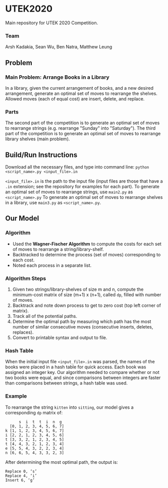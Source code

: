# UTEK2020
Main repository for UTEK 2020 Competition.

### Team
Arsh Kadakia, Sean Wu, Ben Natra, Matthew Leung

## Problem
### Main Problem: Arrange Books in a Library
In a library, given the current arrangement of books, and a new desired arrangement, generate an optimal set of moves to rearrange the shelves. Allowed moves (each of equal cost) are insert, delete, and replace.

### Parts
The second part of the competition is to generate an optimal set of moves to rearrange strings (e.g. rearrange "Sunday" into "Saturday"). The third part of the competition is to generate an optimal set of moves to rearrange library shelves (main problem).


## Build/Run Instructions
Download all the necessary files, and type into command line:
```python <script_name>.py <input_file>.in```


```<input_file>.in``` is the path to the input file (input files are those that have a ```.in``` extension; see the repository for examples for each part). To generate an optimal set of moves to rearrange strings, use ```main2.py``` as ```<script_name>.py``` To generate an optimal set of moves to rearrange shelves in a library, use ```main3.py``` as   ```<script_name>.py```.

## Our Model
### Algorithm
- Used the **Wagner-Fischer Algorithm** to compute the costs for each set of moves to rearrange a string/library-shelf.
- Backtracked to determine the process (set of moves) corresponding to each cost.
- Noted each process in a separate list.

### Algorithm Steps
1. Given two strings/library-shelves of size m and n, compute the minimum-cost matrix of size (m+1) x (n+1), called ```dp```, filled with number of moves.
2. Backtrack and note down process to get to zero cost (top left corner of matrix).
3. Track all of the potential paths.
4. Determine the optimal path by measuring which path has the most number of similar consecutive moves (consecutive inserts, deletes, replaces).
5. Convert to printable syntax and output to file.

### Hash Table
When the initial input file ```<input_file>.in``` was parsed, the names of the books were placed in a hash table for quick access. Each book was assigned an integer key. Our algorithm needed to compare whether or not two books were equal, and since comparisons between integers are faster than comparisons between strings, a hash table was used.

### Example
To rearrange the string ```kitten``` into ```sitting```, our model gives a corresponding ```dp``` matrix of:
```
      s  i  t  t  i  n  g
  [0, 1, 2, 3, 4, 5, 6, 7]
k [1, 1, 2, 3, 4, 5, 6, 7]
i [2, 2, 1, 2, 3, 4, 5, 6]
t [3, 3, 2, 1, 2, 3, 4, 5]
t [4, 4, 3, 2, 1, 2, 3, 4]
e [5, 5, 4, 3, 2, 2, 3, 4]
n [6, 6, 5, 4, 3, 3, 2, 3]
```

After determining the most optimal path, the output is:
```
Replace 0, ‘s’
Replace 4, ‘i’
Insert 6, ‘g’
```
